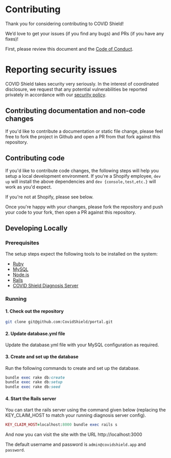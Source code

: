 # Contributing

Thank you for considering contributing to COVID Shield!

We’d love to get your issues (if you find any bugs) and PRs (if you have any fixes)!

First, please review this document and the [Code of Conduct](CODE_OF_CONDUCT.md).

# Reporting security issues

COVID Shield takes security very seriously. In the interest of coordinated disclosure,
we request that any potential vulnerabilities be reported privately in accordance with
our [security policy](SECURITY.md).

## Contributing documentation and non-code changes

If you'd like to contribute a documentation or static file change, please
feel free to fork the project in Github and open a PR from that fork against
this repository.

## Contributing code

If you'd like to contribute code changes, the following steps will help you
setup a local development environment. If you're a Shopify employee, `dev up`
will install the above dependencies and `dev {console,test,etc.}` will work
as you'd expect.

If you're not at Shopify, please see below.

Once you're happy with your changes, please fork the repository and push your
code to your fork, then open a PR against this repository.

## Developing Locally

### Prerequisites

The setup steps expect the following tools to be installed on the system:

* [Ruby](https://guides.rubyonrails.org/getting_started.html#installing-ruby)
* [MySQL](https://dev.mysql.com/doc/mysql-installation-excerpt/5.7/en/)
* [Node.js](https://guides.rubyonrails.org/getting_started.html#installing-node-js-and-yarn)
* [Rails](https://guides.rubyonrails.org/getting_started.html#creating-a-new-rails-project-installing-rails-installing-rails)
* [COVID Shield Diagnosis Server](https://github.com/CovidShield/server)

### Running

#### 1. Check out the repository

```bash
git clone git@github.com:CovidShield/portal.git
```

#### 2. Update database.yml file

Update the database.yml file with your MySQL configuration as required.

#### 3. Create and set up the database

Run the following commands to create and set up the database.

```ruby
bundle exec rake db:create
bundle exec rake db:setup
bundle exec rake db:seed
```

#### 4. Start the Rails server

You can start the rails server using the command given below (replacing the KEY_CLAIM_HOST to match your running diagnosis server config).

```ruby
KEY_CLAIM_HOST=localhost:8000 bundle exec rails s
```

And now you can visit the site with the URL http://localhost:3000

The default username and password is `admin@covidshield.app` and `password`.